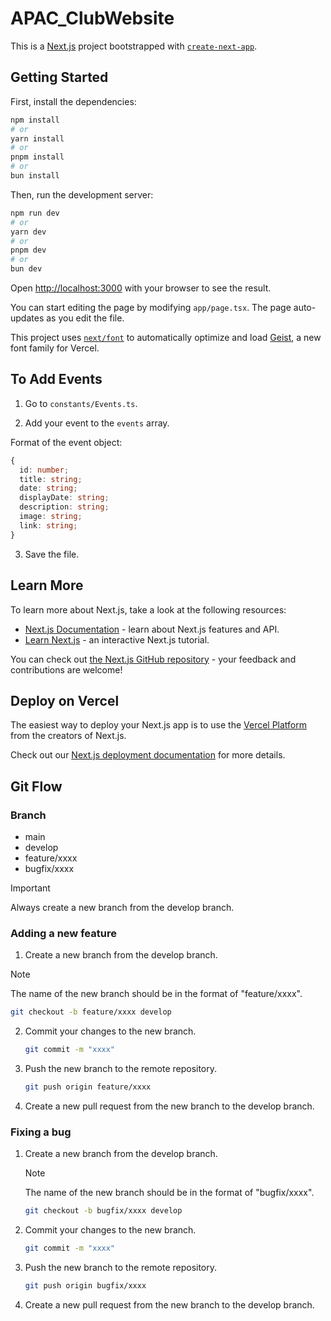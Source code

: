 # APAC_ClubWebsite

This is a [Next.js](https://nextjs.org) project bootstrapped with [`create-next-app`](https://nextjs.org/docs/app/api-reference/cli/create-next-app).

## Getting Started

First, install the dependencies:

```bash
npm install
# or
yarn install
# or
pnpm install
# or
bun install
```

Then, run the development server:

```bash
npm run dev
# or
yarn dev
# or
pnpm dev
# or
bun dev
```

Open [http://localhost:3000](http://localhost:3000) with your browser to see the result.

You can start editing the page by modifying `app/page.tsx`. The page auto-updates as you edit the file.

This project uses [`next/font`](https://nextjs.org/docs/app/building-your-application/optimizing/fonts) to automatically optimize and load [Geist](https://vercel.com/font), a new font family for Vercel.

## To Add Events

1. Go to `constants/Events.ts`.

2. Add your event to the `events` array.

Format of the event object:

```typescript
{
  id: number;
  title: string;
  date: string;
  displayDate: string;
  description: string;
  image: string;
  link: string;
}
```

3. Save the file.

## Learn More

To learn more about Next.js, take a look at the following resources:

- [Next.js Documentation](https://nextjs.org/docs) - learn about Next.js features and API.
- [Learn Next.js](https://nextjs.org/learn) - an interactive Next.js tutorial.

You can check out [the Next.js GitHub repository](https://github.com/vercel/next.js) - your feedback and contributions are welcome!

## Deploy on Vercel

The easiest way to deploy your Next.js app is to use the [Vercel Platform](https://vercel.com/new?utm_medium=default-template&filter=next.js&utm_source=create-next-app&utm_campaign=create-next-app-readme) from the creators of Next.js.

Check out our [Next.js deployment documentation](https://nextjs.org/docs/app/building-your-application/deploying) for more details.

## Git Flow

### Branch

- main
- develop
- feature/xxxx
- bugfix/xxxx

> [!IMPORTANT]
> Always create a new branch from the develop branch.

### Adding a new feature

1. Create a new branch from the develop branch.

> [!NOTE]
> The name of the new branch should be in the format of "feature/xxxx".

```bash
git checkout -b feature/xxxx develop
```

2. Commit your changes to the new branch.

   ```bash
   git commit -m "xxxx"
   ```

3. Push the new branch to the remote repository.

   ```bash
   git push origin feature/xxxx
   ```

4. Create a new pull request from the new branch to the develop branch.

### Fixing a bug

1. Create a new branch from the develop branch.

   > [!NOTE]
   > The name of the new branch should be in the format of "bugfix/xxxx".

   ```bash
   git checkout -b bugfix/xxxx develop
   ```

2. Commit your changes to the new branch.

   ```bash
   git commit -m "xxxx"
   ```

3. Push the new branch to the remote repository.

   ```bash
   git push origin bugfix/xxxx
   ```

4. Create a new pull request from the new branch to the develop branch.

